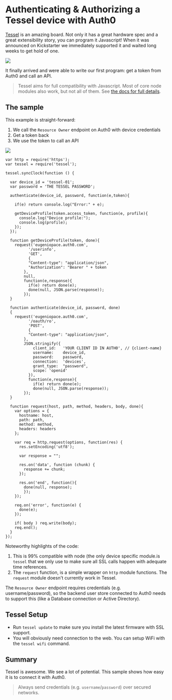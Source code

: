 # Authenticating & Authorizing a Tessel device with Auth0

[Tessel](https://tessel.io) is an amazing board. Not only it has a great hardware spec and a great extensibility story, you can program it Javascript! When it was announced on Kickstarter we immediately supported it and waited long weeks to get hold of one.

![](https://s3.amazonaws.com/technicalmachine-assets/doc+pictures/hardware_design_docs/TM-00-04-ports.png)

It finally arrived and were able to write our first program: get a token from Auth0 and call an API.

> Tessel aims for full compatibility with Javascript. Most of core node modules also work, but not all of them. See [the docs for full details](https://github.com/tessel/docs/blob/master/compatibility.md).

## The sample

This example is straight-forward:

1. We call the `Resource Owner` endpoint on Auth0 with device credentials
2. Get a token back
3. We use the token to call an API

<img src="https://docs.google.com/drawings/d/19Ta6-J3TYcK4pqLhbHawH-d6RDFtGavKg9YUgGjLdpw/pub?w=730&amp;h=215">


```
var http = require('https');
var tessel = require('tessel');

tessel.syncClock(function () {

  var device_id = 'tessel-01';
  var password = 'THE TESSEL PASSWORD';

  authenticate(device_id, password, function(e,token){

    if(e) return console.log("Error:" + e);

    getDeviceProfile(token.access_token, function(e, profile){
      console.log("Device profile:");
      console.log(profile);
    });
  });

  function getDeviceProfile(token, done){
    request('eugeniopace.auth0.com',
          '/userinfo',
          'GET',
          {
          "Content-type": "application/json",
          "Authorization": "Bearer " + token
        },
        null, 
        function(e,response){
          if(e) return done(e);
          done(null, JSON.parse(response));
        });
  }

  function authenticate(device_id, password, done)
  {
    request('eugeniopace.auth0.com',
          '/oauth/ro',
          'POST',
          {
          "Content-type": "application/json",
        },
        JSON.stringify({
            client_id:   'YOUR CLIENT ID IN AUTH0', // {client-name}
            username:    device_id,
            password:    password,
            connection:  'devices',
            grant_type:  "password",
            scope: 'openid'
          }),
          function(e,response){
            if(e) return done(e);
            done(null, JSON.parse(response));
        });
  }

  function request(host, path, method, headers, body, done){
    var options = {
      hostname: host,
      path: path,
      method: method,
      headers: headers
    };

    var req = http.request(options, function(res) {
      res.setEncoding('utf8');

      var response = "";

      res.on('data', function (chunk) {
        response += chunk;
      });

      res.on('end', function(){
        done(null, response);
        });
    });

    req.on('error', function(e) {
      done(e);
    });

    if( body ) req.write(body);
    req.end();
  }
});
```

Noteworthy highlights of the code:

1. This is 99% compatible with node (the only device specific module.is `tessel` that we only use to make sure all SSL calls happen with adequate time references.
2. The `request` function, is a simple wrapper on `http` module functions. The `request` module doesn't currently work in Tessel.

The `Resource Owner` endpoint requires credentials (e.g. username/password), so the backend user store connected to Auth0 needs to support this (like a Database connection or Active Directory).

## Tessel Setup

* Run `tessel update` to make sure you install the latest firmware with SSL support.
* You will obviously need connection to the web. You can setup WiFi with the `tessel wifi` command.

## Summary
Tessel is awesome. We see a lot of potential. This sample shows how easy it is to connect it with Auth0.

> Always send credentials (e.g. `username`/`password`) over secured networks.





